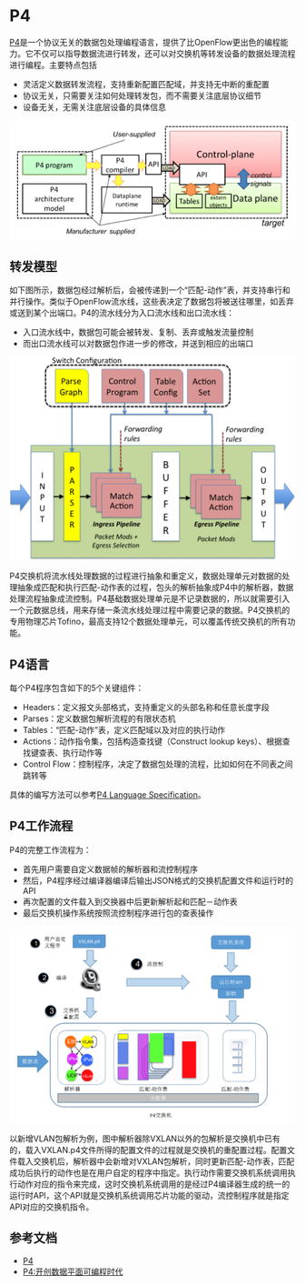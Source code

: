 # P4

[P4](http://p4.org/)是一个协议无关的数据包处理编程语言，提供了比OpenFlow更出色的编程能力。它不仅可以指导数据流进行转发，还可以对交换机等转发设备的数据处理流程进行编程。主要特点包括

- 灵活定义数据转发流程，支持重新配置匹配域，并支持无中断的重配置
- 协议无关，只需要关注如何处理转发包，而不需要关注底层协议细节
- 设备无关，无需关注底层设备的具体信息

![](../images/p4.png)

## 转发模型

如下图所示，数据包经过解析后，会被传递到一个“匹配-动作”表，并支持串行和并行操作。类似于OpenFlow流水线，这些表决定了数据包将被送往哪里，如丢弃或送到某个出端口。P4的流水线分为入口流水线和出口流水线：

- 入口流水线中，数据包可能会被转发、复制、丢弃或触发流量控制
- 而出口流水线可以对数据包作进一步的修改，并送到相应的出端口

![](../images/p4-2.png)

P4交换机将流水线处理数据的过程进行抽象和重定义，数据处理单元对数据的处理抽象成匹配和执行匹配-动作表的过程，包头的解析抽象成P4中的解析器，数据处理流程抽象成流控制。P4基础数据处理单元是不记录数据的，所以就需要引入一个元数据总线，用来存储一条流水线处理过程中需要记录的数据。P4交换机的专用物理芯片Tofino，最高支持12个数据处理单元，可以覆盖传统交换机的所有功能。

## P4语言

每个P4程序包含如下的5个关键组件：

- Headers：定义报文头部格式，支持重定义的头部名称和任意长度字段
- Parses：定义数据包解析流程的有限状态机
- Tables：“匹配-动作”表，定义匹配域以及对应的执行动作
- Actions：动作指令集，包括构造查找键（Construct lookup keys）、根据查找键查表、执行动作等
- Control Flow：控制程序，决定了数据包处理的流程，比如如何在不同表之间跳转等

具体的编写方法可以参考[P4 Language Specification](https://p4lang.github.io/p4-spec/docs/P4-16-v1.0.0-spec.html)。

## P4工作流程

P4的完整工作流程为：

- 首先用户需要自定义数据帧的解析器和流控制程序
- 然后，P4程序经过编译器编译后输出JSON格式的交换机配置文件和运行时的API
- 再次配置的文件载入到交换器中后更新解析起和匹配－动作表
- 最后交换机操作系统按照流控制程序进行包的查表操作

![](../images/p4-3.png)

以新增VLAN包解析为例，图中解析器除VXLAN以外的包解析是交换机中已有的，载入VXLAN.p4文件所得的配置文件的过程就是交换机的重配置过程。配置文件载入交换机后，解析器中会新增对VXLAN包解析，同时更新匹配-动作表，匹配成功后执行的动作也是在用户自定的程序中指定。执行动作需要交换机系统调用执行动作对应的指令来完成，这时交换机系统调用的是经过P4编译器生成的统一的运行时API，这个API就是交换机系统调用芯片功能的驱动，流控制程序就是指定API对应的交换机指令。

## 参考文档

- [P4](http://p4.org/)
- [P4:开创数据平面可编程时代](http://www.sdnlab.com/17795.html)
